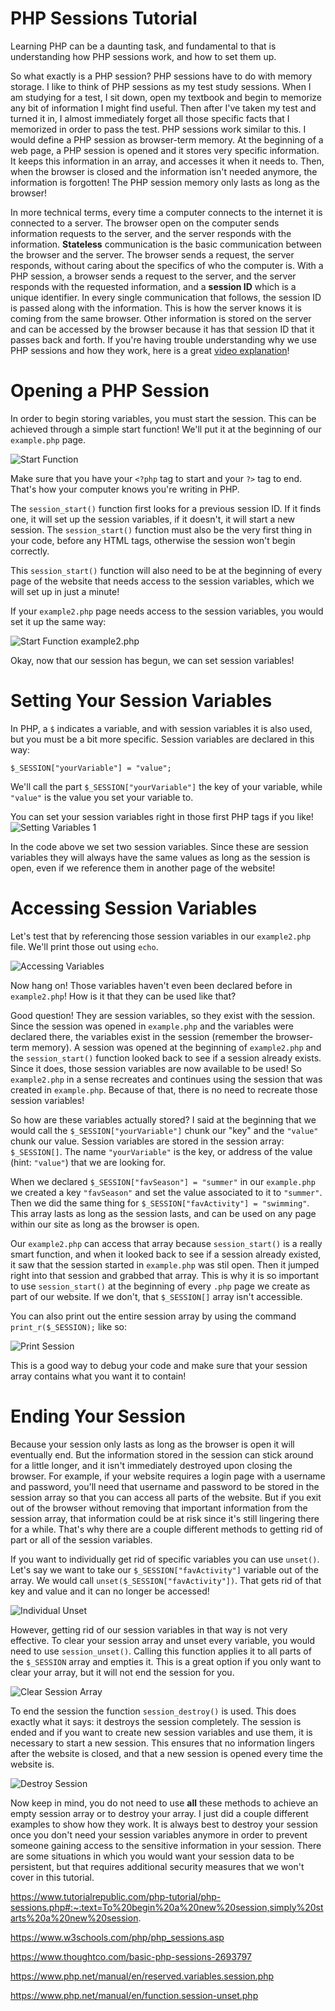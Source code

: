 # PHP Sessions Tutorial
Learning PHP can be a daunting task, and fundamental to that is understanding how PHP sessions work, and how to set them up. 

So what exactly is a PHP session? PHP sessions have to do with memory storage. I like to think of PHP sessions as my test study sessions. When I am studying for a test, I sit down, open my textbook and begin to memorize any bit of information I might find useful. Then after I've taken my test and turned it in, I almost immediately forget all those specific facts that I memorized in order to pass the test. PHP sessions work similar to this. I would define a PHP session as browser-term memory. At the beginning of a web page, a PHP session is opened and it stores very specific information. It keeps this information in an array, and accesses it when it needs to. Then, when the browser is closed and the information isn't needed anymore, the information is forgotten! The PHP session memory only lasts as long as the browser!

In more technical terms, every time a computer connects to the internet it is connected to a server. The browser open on the computer sends information requests to the server, and the server responds with the information. **Stateless** communication is the basic communication between the browser and the server. The browser sends a request, the server responds, without caring about the specifics of who the computer is. With a PHP session, a browser sends a request to the server, and the server responds with the requested information, and a **session ID** which is a unique identifier. In every single communication that follows, the session ID is passed along with the information. This is how the server knows it is coming from the same browser. Other information is stored on the server and can be accessed by the browser because it has that session ID that it passes back and forth. If you're having trouble understanding why we use PHP sessions and how they work, here is a great [video explanation](https://www.linkedin.com/learning/php-managing-persistent-sessions/how-php-sessions-work)!

# Opening a PHP Session
In order to begin storing variables, you must start the session. This can be achieved through a simple start function! We'll put it at the beginning of our `example.php` page.

![Start Function](start.png)

Make sure that you have your `<?php` tag to start and your `?>` tag to end. That's how your computer knows you're writing in PHP.

The `session_start()` function first looks for a previous session ID. If it finds one, it will set up the session variables, if it doesn't, it will start a new session. The `session_start()` function must also be the very first thing in your code, before any HTML tags, otherwise the session won't begin correctly.

This `session_start()` function will also need to be at the beginning of every page of the website that needs access to the session variables, which we will set up in just a minute!

If your `example2.php` page needs access to the session variables, you would set it up the same way:

![Start Function example2.php](start2.png)

Okay, now that our session has begun, we can set session variables!


# Setting Your Session Variables
In PHP, a `$` indicates a variable, and with session variables it is also used, but you must be a bit more specific. Session variables are declared in this way:

`$_SESSION["yourVariable"] = "value";`

We'll call the part `$_SESSION["yourVariable"]` the key of your variable, while `"value"` is the value you set your variable to.

You can set your session variables right in those first PHP tags if you like!
![Setting Variables 1](setVariables1.png)

In the code above we set two session variables. Since these are session variables they will always have the same values as long as the session is open, even if we reference them in another page of the website!

# Accessing Session Variables

Let's test that by referencing those session variables in our `example2.php` file. We'll print those out using `echo`.

![Accessing Variables](accessVariables.png)

Now hang on! Those variables haven't even been declared before in `example2.php`! How is it that they can be used like that?

Good question! They are session variables, so they exist with the session. Since the session was opened in `example.php` and the variables were declared there, the variables exist in the session (remember the browser-term memory). A session was opened at the beginning of `example2.php` and the `session_start()` function looked back to see if a session already exists. Since it does, those session variables are now available to be used! So `example2.php` in a sense recreates and continues using the session that was created in `example.php`. Because of that, there is no need to recreate those session variables!

So how are these variables actually stored? I said at the beginning that we would call the `$_SESSION["yourVariable"]` chunk our "key" and the `"value"` chunk our value. Session variables are stored in the session array: `$_SESSION[]`. The name `"yourVariable"` is the key, or address of the value (hint: `"value"`) that we are looking for.

When we declared `$_SESSION["favSeason"] = "summer"` in our `example.php` we created a key `"favSeason"` and set the value associated to it to `"summer"`. Then we did the same thing for `$_SESSION["favActivity"] = "swimming"`. This array lasts as long as the session lasts, and can be used on any page within our site as long as the browser is open.

Our `example2.php` can access that array because `session_start()` is a really smart function, and when it looked back to see if a session already existed, it saw that the session started in `example.php` was stil open. Then it jumped right into that session and grabbed that array. This is why it is so important to use `session_start()` at the beginning of every `.php` page we create as part of our website. If we don't, that `$_SESSION[]` array isn't accessible.

You can also print out the entire session array by using the command `print_r($_SESSION);` like so:

![Print Session](wholesession.png)

This is a good way to debug your code and make sure that your session array contains what you want it to contain!

# Ending Your Session
Because your session only lasts as long as the browser is open it will eventually end. But the information stored in the session can stick around for a little longer, and it isn't immediately destroyed upon closing the browser. For example, if your website requires a login page with a username and password, you'll need that username and password to be stored in the session array so that you can access all parts of the website. But if you exit out of the browser without removing that important information from the session array, that information could be at risk since it's still lingering there for a while. That's why there are a couple different methods to getting rid of part or all of the session variables.

If you want to individually get rid of specific variables you can use `unset()`. Let's say we want to take our `$_SESSION["favActivity"]` variable out of the array. We would call `unset($_SESSION["favActivity"])`. That gets rid of that key and value and it can no longer be accessed!

![Individual Unset](individualunset.png)

However, getting rid of our session variables in that way is not very effective. To clear your session array and unset every variable, you would need to use `session_unset()`. Calling this function applies it to all parts of the `$_SESSION` array and empties it. This is a great option if you only want to clear your array, but it will not end the session for you.

![Clear Session Array](clearsession.png)

To end the session the function `session_destroy()` is used. This does exactly what it says: it destroys the session completely. The session is ended and if you want to create new session variables and use them, it is necessary to start a new session. This ensures that no information lingers after the website is closed, and that a new session is opened every time the website is.

![Destroy Session](destroysession.png)

Now keep in mind, you do not need to use **all** these methods to achieve an empty session array or to destroy your array. I just did a couple different examples to show how they work. It is always best to destroy your session once you don't need your session variables anymore in order to prevent someone gaining access to the sensitive information in your session. There are some situations in which you would want your session data to be persistent, but that requires additional security measures that we won't cover in this tutorial. 







https://www.tutorialrepublic.com/php-tutorial/php-sessions.php#:~:text=To%20begin%20a%20new%20session,simply%20starts%20a%20new%20session.

https://www.w3schools.com/php/php_sessions.asp

https://www.thoughtco.com/basic-php-sessions-2693797

https://www.php.net/manual/en/reserved.variables.session.php

https://www.php.net/manual/en/function.session-unset.php